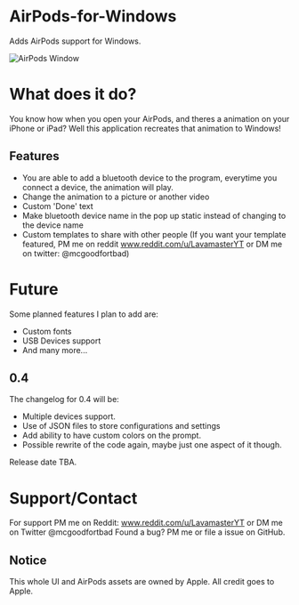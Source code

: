 # AirPods-for-Windows
Adds AirPods support for Windows.

![AirPods Window](https://i.imgur.com/c3MPvTG.png)

# What does it do?
You know how when you open your AirPods, and theres a animation on your iPhone or iPad? Well this application recreates that animation to Windows!

## Features
- You are able to add a bluetooth device to the program, everytime you connect a device, the animation will play.
- Change the animation to a picture or another video
- Custom 'Done' text
- Make bluetooth device name in the pop up static instead of changing to the device name
- Custom templates to share with other people (If you want your template featured, PM me on reddit www.reddit.com/u/LavamasterYT or DM me on twitter: @mcgoodfortbad)

# Future
Some planned features I plan to add are:
- Custom fonts
- USB Devices support
- And many more...

## 0.4
The changelog for 0.4 will be:
- Multiple devices support.
- Use of JSON files to store configurations and settings
- Add ability to have custom colors on the prompt.
- Possible rewrite of the code again, maybe just one aspect of it though.

Release date TBA.

# Support/Contact
For support PM me on Reddit: www.reddit.com/u/LavamasterYT or DM me on Twitter @mcgoodfortbad
Found a bug? PM me or file a issue on GitHub.

## Notice
This whole UI and AirPods assets are owned by Apple. All credit goes to Apple.